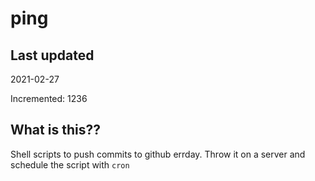 # ping

## Last updated
2021-02-27

Incremented: 1236

## What is this??
Shell scripts to push commits to github errday. Throw it on a server and schedule the script with `cron`
